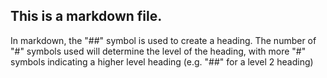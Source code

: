 ## This is a markdown file.
In markdown, the "##" symbol is used to create a heading. The number of "#" symbols used will determine the level of the heading, with more "#" symbols indicating a higher level heading (e.g. "##" for a level 2 heading)
